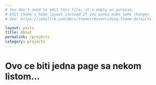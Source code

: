 ```yaml
---
# You don't need to edit this file, it's empty on purpose.
# Edit theme's home layout instead if you wanna make some changes
# See: https://jekyllrb.com/docs/themes/#overriding-theme-defaults

layout: posts
title: About
permalink: /projects
category: projects
---
```



# Ovo ce biti jedna page sa nekom listom...